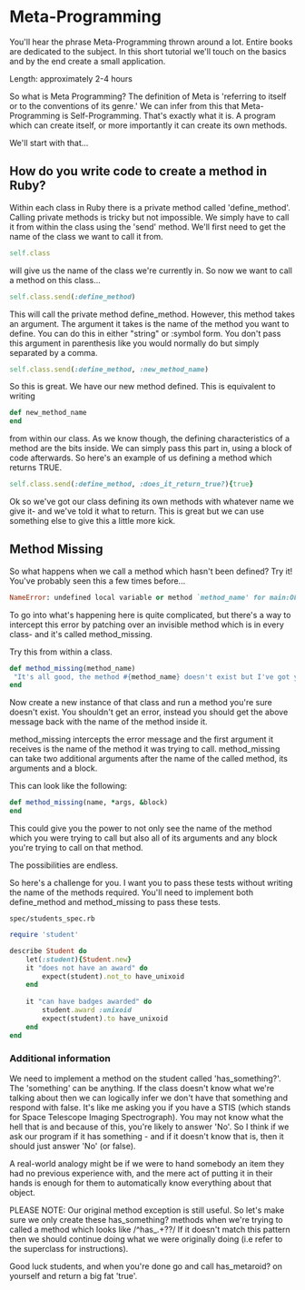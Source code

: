 # Meta-Programming

You'll hear the phrase Meta-Programming thrown around a lot. Entire books are dedicated to the subject. 
In this short tutorial we'll touch on the basics and by the end create a small application.

Length: approximately 2-4 hours

So what is Meta Programming? The definition of Meta is 'referring to itself or to the conventions of its genre.' 
We can infer from this that Meta-Programming is Self-Programming. That's exactly what it is. A program which can create itself, or more importantly it can create its own methods. 

We'll start with that...

## How do you write code to create a method in Ruby?

Within each class in Ruby there is a private method called 'define_method'. Calling private methods is tricky but not impossible. We simply have to call it from within the class using the 'send' method. We'll first need to get the name of the class we want to call it from. 

```ruby
self.class
```

will give us the name of the class we're currently in. So now we want to call a method on this class...

```ruby
self.class.send(:define_method)
```

This will call the private method define_method. However, this method takes an argument. The argument it takes is the name of the method you want to define. You can do this in either "string" or :symbol form. You don't pass this argument in parenthesis like you would normally do but simply separated by a comma. 

```ruby
self.class.send(:define_method, :new_method_name)
```

So this is great. We have our new method defined. This is equivalent to writing 

```ruby
def new_method_name
end
```
from within our class. As we know though, the defining characteristics of a method are the bits inside. We can simply pass this part in, using a block of code afterwards. So here's an example of us defining a method which returns TRUE. 

```ruby
self.class.send(:define_method, :does_it_return_true?){true}
```

Ok so we've got our class defining its own methods with whatever name we give it- and we've told it what to return. This is great but we can use something else to give this a little more kick. 

## Method Missing

So what happens when we call a method which hasn't been defined? Try it!
You've probably seen this a few times before...

```ruby
NameError: undefined local variable or method `method_name' for main:Object
``` 

To go into what's happening here is quite complicated, but there's a way to intercept this error by patching over an invisible method which is in every class- and it's called method_missing. 

Try this from within a class.  

```ruby
def method_missing(method_name)
 "It's all good, the method #{method_name} doesn't exist but I've got your back!"
end

```

Now create a new instance of that class and run a method you're sure doesn't exist. You shouldn't get an error, instead you should get the above message back with the name of the method inside it.

method_missing intercepts the error message and the first argument it receives is the name of the method it was trying to call. method_missing can take two additional arguments after the name of the called method, its arguments and a block. 

This can look like the following: 

```ruby
def method_missing(name, *args, &block)
end
```

This could give you the power to not only see the name of the method which you were trying to call but also all of its arguments and any block you're trying to call on that method. 

The possibilities are endless. 

So here's a challenge for you. I want you to pass these tests without writing the name of the methods required. You'll need to implement both define_method and method_missing to pass these tests. 
```
spec/students_spec.rb
```
```ruby
require 'student'

describe Student do
	let(:student){Student.new}
	it "does not have an award" do 
		expect(student).not_to have_unixoid
	end
	
	it "can have badges awarded" do 
		student.award :unixoid
		expect(student).to have_unixoid
	end
end
```

### Additional information

We need to implement a method on the student called 'has_something?'. The 'something' can be anything. If the class doesn't know what we're talking about then we can logically infer we don't have that something and respond with false. It's like me asking you if you have a STIS (which stands for Space Telescope Imaging Spectrograph). You may not know what the hell that is and because of this, you're likely to answer 'No'. So I think if we ask our program if it has something - and if it doesn't know that is, then it should just answer 'No' (or false). 

A real-world analogy might be if we were to hand somebody an item they had no previous experience with, and the mere act of putting it in their hands is enough for them to automatically know everything about that object.

PLEASE NOTE: 
Our original method exception is still useful. So let's make sure we only create these has_something? methods when we're trying to called a method which looks like /^has_.+?\?/ 
If it doesn't match this pattern then we should continue doing what we were originally doing (i.e refer to the superclass for instructions). 

Good luck students, and when you're done go and call has_metaroid? on yourself and return a big fat 'true'. 


